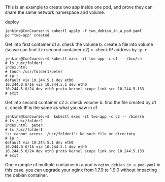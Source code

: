 This is an example to create two app inside one pod, and prove they can share the same network namespace and volume.

deploy
```
jenkins@ConCourse:~$ kubectl apply -f two_debian_in_a_pod.yaml
po "two-app" created
```

Get into first container c1
a. check the volume
b. create a file into volume (so we can find it in second container c2)
c. check IP address by `ip r`

```
jenkins@ConCourse:~$ kubectl exec -it two-app -c c1 -- /bin/sh
# ls /usr/folder1
index.html
# touch /usr/folder1/peter
# ip r
default via 10.244.5.1 dev eth0
10.244.0.0/16 via 10.244.5.1 dev eth0
10.244.5.0/24 dev eth0 proto kernel scope link src 10.244.5.133
# exit
```

Get into second container c2
a. check volume
b. find the file created by c1
c. check IP is the same as what you saw in c1
```
jenkins@ConCourse:~$  kubectl exec -it two-app -c c2 -- /bin/sh
# ls /usr/folder2
index.html  peter
# ls /usr/folder1
ls: cannot access '/usr/folder1': No such file or directory
# ip r
default via 10.244.5.1 dev eth0
10.244.0.0/16 via 10.244.5.1 dev eth0
10.244.5.0/24 dev eth0 proto kernel scope link src 10.244.5.133
# exit
```


One example of multiple container in a pod is `nginx_debian_in_a_pod.yaml`
in this case, you can upgrade your nginx from 1.7.9 to 1.9.0 without impacting the debian container.
